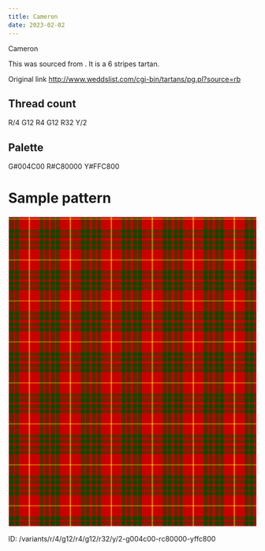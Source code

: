 ```yaml
---
title: Cameron
date: 2023-02-02
---
```

Cameron

This was sourced from <no value>.  It is a 6 stripes tartan.

Original link http://www.weddslist.com/cgi-bin/tartans/pg.pl?source=rb

## Thread count
R/4 G12 R4 G12 R32 Y/2

## Palette
G#004C00 R#C80000 Y#FFC800

# Sample pattern

![Tartan detail](tartan.png "R/4 G12 R4 G12 R32 Y/2 tartan")

ID: /variants/r/4/g12/r4/g12/r32/y/2-g004c00-rc80000-yffc800